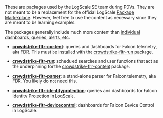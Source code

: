 These are packages used by the LogScale SE team during POVs. They are not meant to be a replacement for the official LogScale [Package Marketplace](https://library.humio.com/humio-server/packages-marketplace.html). However, feel free to use the content as necessary since they are meant to be learning examples. 

The packages generally include much more content than [individual dashboards, queries, alerts, etc](LogScale-and-FLTR/Vendor-Content). 

- **[crowdstrike-fltr-content](crowdstrike-fltr-content)**: queries and dashboards for Falcon telemetry, aka FDR. This must be installed with the [crowdstrike-fltr-run](crowdstrike-fltr-run) package.

- **[crowdstrike-fltr-run](crowdstrike-fltr-run)**: scheduled searches and user functions that act as the underpinning for the [crowdstrike-fltr-content](crowdstrike-fltr-content) package.

- **[crowdstrike-fltr-parser](crowdstrike-fltr-parser)**: a stand-alone parser for Falcon telemetry, aka FDR. You likely do not need this. 

- **[crowdstrike-fltr-identityprotection](crowdstrike-fltr-identityprotection)**: queries and dashboards for Falcon Identity Protection in LogScale. 

- **[crowdstrike-fltr-devicecontrol](crowdstrike-fltr-devicecontrol)**: dashboards for Falcon Device Control in LogScale. 